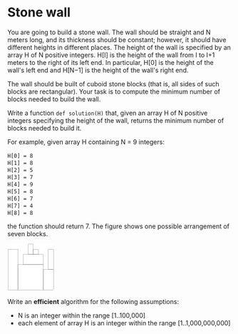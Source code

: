 # Stone wall

You are going to build a stone wall.
The wall should be straight and N meters long, and its thickness should be constant; however, it should have different heights in different places.
The height of the wall is specified by an array H of N positive integers.
H[I] is the height of the wall from I to I+1 meters to the right of its left end.
In particular, H[0] is the height of the wall's left end and H[N−1] is the height of the wall's right end.

The wall should be built of cuboid stone blocks (that is, all sides of such blocks are rectangular).
Your task is to compute the minimum number of blocks needed to build the wall.

Write a function `def solution(H)` that, given an array H of N positive integers specifying the height of the wall, returns the minimum number of blocks needed to build it.

For example, given array H containing N = 9 integers:
```
H[0] = 8
H[1] = 8
H[2] = 5
H[3] = 7
H[4] = 9
H[5] = 8
H[6] = 7
H[7] = 4
H[8] = 8
```
the function should return 7. The figure shows one possible arrangement of seven blocks.

![](./02_stone_wall.png)

Write an **efficient** algorithm for the following assumptions:

* N is an integer within the range [1..100,000]
* each element of array H is an integer within the range [1..1,000,000,000]

